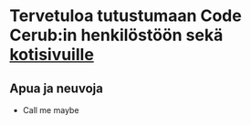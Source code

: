 # Tervetuloa tutustumaan Code Cerub:in henkilöstöön sekä [kotisivuille](http://open-project-framework.pages.labranet.jamk.fi/)


## Apua ja neuvoja

* Call me maybe



